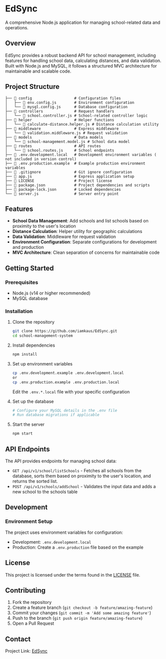 # EdSync

A comprehensive Node.js application for managing school-related data and operations.

## Overview

EdSync provides a robust backend API for school management, including features for handling school data, calculating distances, and data validation. Built with Node.js and MySQL, it follows a structured MVC architecture for maintainable and scalable code.

## Project Structure

```
├── 📁 config                   # Configuration files
│   ├── 📄 env.config.js        # Environment configuration 
│   └── 📄 mysql.config.js      # Database configuration
├── 📁 controllers              # Request handlers
│   └── 📄 school.controller.js # School-related controller logic
├── 📁 helper                   # Helper functions
│   └── 📄 calculate-distance.helper.js # Distance calculation utility
├── 📁 middleware               # Express middleware
│   └── 📄 validation.middleware.js # Request validation
├── 📁 models                   # Data models
│   └── 📄 school-management.model.js # School data model
├── 📁 routes                   # API routes
│   └── 📄 school.routes.js     # School endpoints
├── 📄 .env.development.local   # Development environment variables ( not included in version control)
├── 📄 .env.production.example  # Example production environment variables
├── 📄 .gitignore               # Git ignore configuration
├── 📄 app.js                   # Express application setup
├── 📄 LICENSE                  # Project license
├── 📄 package.json             # Project dependencies and scripts
├── 📄 package-lock.json        # Locked dependencies
└── 📄 server.js                # Server entry point
```

## Features

- **School Data Management**: Add schools and list schools based on proximity to the user's location
- **Distance Calculation**: Helper utility for geographic calculations
- **Data Validation**: Middleware for request validation
- **Environment Configuration**: Separate configurations for development and production
- **MVC Architecture**: Clean separation of concerns for maintainable code

## Getting Started

### Prerequisites

- Node.js (v14 or higher recommended)
- MySQL database

### Installation

1. Clone the repository
   ```bash
   git clone https://github.com/iamkaus/EdSync.git
   cd school-management-system
   ```

2. Install dependencies
   ```bash
   npm install
   ```

3. Set up environment variables
   ```bash
   cp .env.development.example .env.development.local
   or
   cp .env.production.example .env.production.local
   ```
   Edit the `.env.*.local` file with your specific configuration

4. Set up the database
   ```bash
   # Configure your MySQL details in the .env file
   # Run database migrations if applicable
   ```

5. Start the server
   ```bash
   npm start
   ```

## API Endpoints

The API provides endpoints for managing school data:

- `GET /api/v1/school/listSchools` - Fetches all schools from the database, sorts them based on proximity to the user's location, and returns the sorted list.
- `POST /api/v1/schools/addSchool` - Validates the input data and adds a new school to the schools table

## Development

### Environment Setup

The project uses environment variables for configuration:

- Development: `.env.development.local`
- Production: Create a `.env.production` file based on the example

## License

This project is licensed under the terms found in the [LICENSE](LICENSE) file.

## Contributing

1. Fork the repository
2. Create a feature branch (`git checkout -b feature/amazing-feature`)
3. Commit your changes (`git commit -m 'Add some amazing feature'`)
4. Push to the branch (`git push origin feature/amazing-feature`)
5. Open a Pull Request

## Contact

Project Link: [EdSync](https://github.com/iamkaus/EdSync.git)
